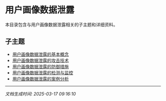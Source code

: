 # 用户画像数据泄露

本目录包含与用户画像数据泄露相关的子主题和详细资料。

## 子主题

- [用户画像数据泄露的基本概念](user-profile-leakage/basic-concepts.md)
- [用户画像数据泄露的攻击技术](user-profile-leakage/attack-techniques.md)
- [用户画像数据泄露的防御措施](user-profile-leakage/defense-measures.md)
- [用户画像数据泄露的检测与监控](user-profile-leakage/detection-monitoring.md)
- [用户画像数据泄露的案例分析](user-profile-leakage/case-studies.md)

---

*文档生成时间: 2025-03-17 09:16:10*
